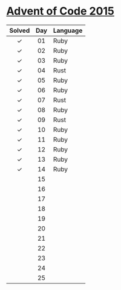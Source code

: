 # [Advent of Code 2015](https://adventofcode.com/2015)

| Solved | Day | Language
|:------:|:---:|:---------
| ✓      | 01  | Ruby
| ✓      | 02  | Ruby
| ✓      | 03  | Ruby
| ✓      | 04  | Rust
| ✓      | 05  | Ruby
| ✓      | 06  | Ruby
| ✓      | 07  | Rust
| ✓      | 08  | Ruby
| ✓      | 09  | Rust
| ✓      | 10  | Ruby
| ✓      | 11  | Ruby
| ✓      | 12  | Ruby
| ✓      | 13  | Ruby
| ✓      | 14  | Ruby
|        | 15  |
|        | 16  |
|        | 17  |
|        | 18  |
|        | 19  |
|        | 20  |
|        | 21  |
|        | 22  |
|        | 23  |
|        | 24  |
|        | 25  |
